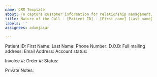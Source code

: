 ```yaml
---
name: CRM Template
about: To capture customer information for relationship management.
title: Nature of the Call - [Patient ID] - [First name] [Last name]
labels: ''
assignees: adamjasar

---
```


Patient ID:
First Name:
Last Name:
Phone Number:
D.O.B:
Full mailing address: 
Email Address:
Account status:

Invoice #:
Order #: 
Status:

Private Notes:
